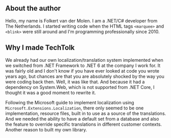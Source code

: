 ## About the author

Hello, my name is Folkert van der Molen. I am a .NET/C# developer from The 
Netherlands. I started writing code when the HTML tags `<marquee>` and `<blink>`
were still around and I'm programming professionally since 2010.



## Why I made TechTolk

We already had our own localization/translation system implemented when we switched
from .NET Framework to .NET 6 at the company I work for. It was fairly old and I 
don't know if you have ever looked at code you wrote years ago, but chances are 
that you are absolutely shocked by the way you were coding back then. Well, it was
like that. And because it had a dependency on System.Web, which is not supported
from .NET Core, I thought it was a good moment to rewrite it.

Following the Microsoft guide to implement localization using `Microsoft.Extensions.Localization`,
there only seemed to be one implementation, resource files, built in to use as a 
source of the translations. And we needed the ability to have a default set from
a database and also the feature to override specific translations in different
customer contexts. Another reason to built my own library.